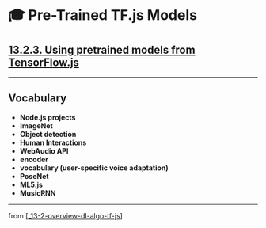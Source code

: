 # 🎓 Pre-Trained TF.js Models

## [**13.2.3.** Using pretrained models from TensorFlow.js](https://livebook.manning.com/book/deep-learning-with-javascript/chapter-13/100)

---

## **Vocabulary**

- **Node.js projects**
- **ImageNet**
- **Object detection**
- **Human Interactions**
- **WebAudio API**
- **encoder**
- **vocabulary (user-specific voice adaptation)**
- **PoseNet**
- **ML5.js**
- **MusicRNN**

---

from [[_13-2-overview-dl-algo-tf-js]]

[//begin]: # "Autogenerated link references for markdown compatibility"
[_13-2-overview-dl-algo-tf-js]: _13-2-overview-dl-algo-tf-js.md "🎓 DL Algo TF.js"
[//end]: # "Autogenerated link references"
